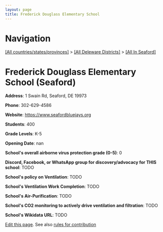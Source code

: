 ```yaml
---
layout: page
title: Frederick Douglass Elementary School
---
```

# Navigation

[[All countries/states/provinces]](../../..) > [[All Deleware Districts]](../..) > [[All In Seaford]](..)

# Frederick Douglass Elementary School (Seaford)

**Address**: 1 Swain Rd, Seaford, DE 19973

**Phone**: 302-629-4586

**Website**: <https://www.seafordbluejays.org>

**Students**: 400

**Grade Levels**: K-5

**Opening Date**: nan

**School's overall airborne virus protection grade (0-5)**: 0

**Discord, Facebook, or WhatsApp group for discovery/advocacy for THIS school**: TODO

**School's policy on Ventilation**: TODO

**School's Ventilation Work Completion**: TODO

**School's Air-Purification**: TODO

**School's CO2 monitoring to actively drive ventilation and filtration**: TODO

**School's Wikidata URL**: TODO


[Edit this page](https://github.com/ventilate-schools/DE/edit/main/./Seaford/Frederick_Douglass_Elementary_School.md). See also [rules for contribution](../../../contribution-rules/)